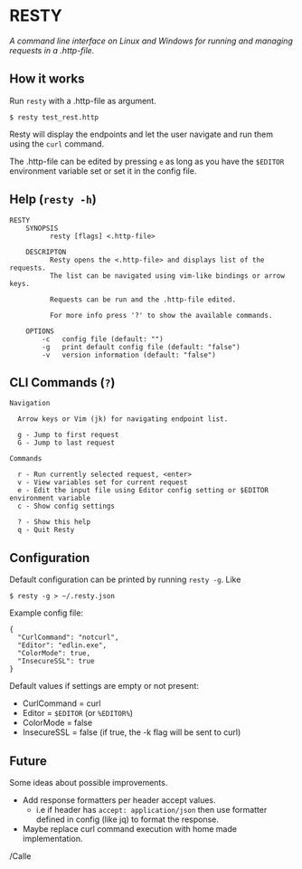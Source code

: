 # RESTY

_A command line interface on Linux and Windows for running and managing requests in a
.http-file._


## How it works

Run `resty` with a .http-file as argument.

```
$ resty test_rest.http
```

Resty will display the endpoints and let the user navigate and run them
using the `curl` command. 

The .http-file can be edited by pressing `e` as long as you have the
`$EDITOR` environment variable set or set it in the config file.


## Help (`resty -h`)

```
RESTY
    SYNOPSIS
          resty [flags] <.http-file>

    DESCRIPTON
          Resty opens the <.http-file> and displays list of the requests.
          The list can be navigated using vim-like bindings or arrow keys.

          Requests can be run and the .http-file edited.

          For more info press '?' to show the available commands.

    OPTIONS
        -c   config file (default: "")
        -g   print default config file (default: "false")
        -v   version information (default: "false")
```


## CLI Commands (`?`)
```
Navigation

  Arrow keys or Vim (jk) for navigating endpoint list.

  g - Jump to first request
  G - Jump to last request

Commands

  r - Run currently selected request, <enter>
  v - View variables set for current request
  e - Edit the input file using Editor config setting or $EDITOR environment variable
  c - Show config settings

  ? - Show this help
  q - Quit Resty
```


## Configuration

Default configuration can be printed by running `resty -g`. Like
```
$ resty -g > ~/.resty.json
```

Example config file:
```
{
  "CurlCommand": "notcurl",
  "Editor": "edlin.exe",
  "ColorMode": true,
  "InsecureSSL": true
}
```
Default values if settings are empty or not present:
- CurlCommand = curl
- Editor = `$EDITOR` (or `%EDITOR%`)
- ColorMode = false
- InsecureSSL = false (if true, the -k flag will be sent to curl)


## Future

Some ideas about possible improvements.

- Add response formatters per header accept values.
    - i.e if header has `accept: application/json` then use formatter
      defined in config (like jq) to format the response.
- Maybe replace curl command execution with home made implementation.

/Calle

